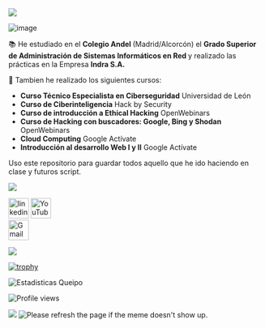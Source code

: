 <img src="https://user-images.githubusercontent.com/55170175/114474409-87dd6800-9bcc-11eb-9ca0-538bd30ae29b.png" />

![image](https://user-images.githubusercontent.com/55402074/114670572-7054cb00-9d03-11eb-8866-403da1fa1991.png)


:books: He estudiado en el <strong> Colegio Andel </strong> (Madrid/Alcorcón) el <strong> Grado Superior de Administración de Sistemas Informáticos en Red </strong> y realizado las prácticas en la Empresa <strong>Indra S.A.</strong>

:microscope: Tambien he realizado los siguientes cursos:

* <strong>Curso Técnico Especialista en Ciberseguridad</strong> Universidad de León
* <strong>Curso de Ciberinteligencia</strong> Hack by Security
* <strong>Curso de introducción a Ethical Hacking</strong> OpenWebinars
* <strong>Curso de Hacking con buscadores: Google, Bing y Shodan</strong> OpenWebinars
* <strong>Cloud Computing</strong> Google Actívate
* <strong>Introducción al desarrollo Web I y II</strong> Google Actívate

 Uso este repositorio para guardar todos aquello que he ido haciendo en clase y futuros script.




<img src="https://user-images.githubusercontent.com/55170175/114474409-87dd6800-9bcc-11eb-9ca0-538bd30ae29b.png" />

[<img src='https://cdn.jsdelivr.net/npm/simple-icons@3.0.1/icons/linkedin.svg' alt='linkedin' height='40'>](https://www.linkedin.com/in/pablo-queipo-pardo-189556196/) 
[<img src='https://cdn.jsdelivr.net/npm/simple-icons@3.0.1/icons/youtube.svg' alt='YouTube' height='40'>](https://www.youtube.com/channel/UCI97j7h315nRM0yLTdN_J_g)  
[<img src='https://pic.onlinewebfonts.com/svg/img_426301.png' alt='Gmail' height='40'>](mailto:pabloqueipo87@gmail.com?subject=[GitHub]%20Source%20Han%20Sans)




<img src="https://user-images.githubusercontent.com/55170175/114474409-87dd6800-9bcc-11eb-9ca0-538bd30ae29b.png" />

[![trophy](https://github-profile-trophy.vercel.app/?username=PabloQueipo)](https://github.com/ryo-ma/github-profile-trophy)

![Estadisticas Queipo](https://github-readme-stats.vercel.app/api?username=pabloqueipo&show_icons=true&theme=radical)

![Profile views](https://gpvc.arturio.dev/PabloQueipo)  

<img src="https://user-images.githubusercontent.com/55170175/114474409-87dd6800-9bcc-11eb-9ca0-538bd30ae29b.png" />

<img src='https://random-memer.herokuapp.com/' title="Meme" alt="Please refresh the page if the meme doesn't show up.">
